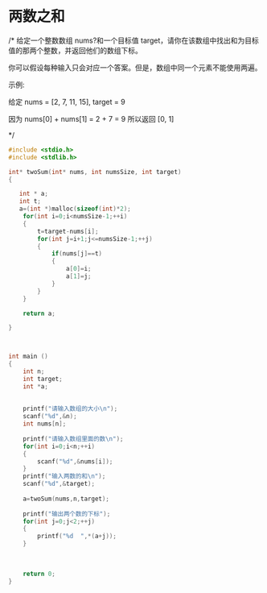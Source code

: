 # 两数之和

/*
给定一个整数数组 nums?和一个目标值 target，请你在该数组中找出和为目标值的那两个整数，并返回他们的数组下标。

你可以假设每种输入只会对应一个答案。但是，数组中同一个元素不能使用两遍。



示例:

给定 nums = [2, 7, 11, 15], target = 9

因为 nums[0] + nums[1] = 2 + 7 = 9
所以返回 [0, 1]

*/


~~~ c
#include <stdio.h>
#include <stdlib.h> 

int* twoSum(int* nums, int numsSize, int target)
{

   int * a;
   int t;
   a=(int *)malloc(sizeof(int)*2);
    for(int i=0;i<numsSize-1;++i)
    {
        t=target-nums[i];
        for(int j=i+1;j<=numsSize-1;++j)
        {
            if(nums[j]==t)
            {
                a[0]=i;
                a[1]=j;
            }
        }
    }

    return a;

}



int main ()
{
	int n;
	int target; 
	int *a;
	
	
	printf("请输入数组的大小\n");
	scanf("%d",&n);
	int nums[n];
	
	printf("请输入数组里面的数\n");
	for(int i=0;i<n;++i)
	{
		scanf("%d",&nums[i]);
	}
	printf("输入两数的和\n");
	scanf("%d",&target);
	 
	a=twoSum(nums,n,target);
	
	printf("输出两个数的下标");
	for(int j=0;j<2;++j)
	{
		printf("%d  ",*(a+j));
	}
	
	
		
	return 0;
}
~~~
